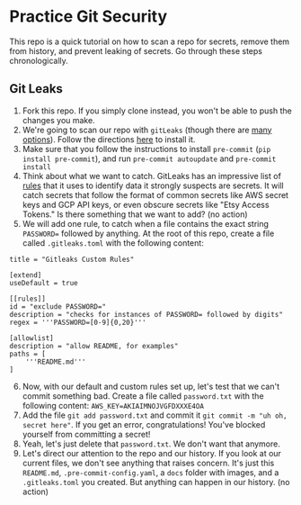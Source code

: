 # Practice Git Security
This repo is a quick tutorial on how to scan a repo for secrets, remove them from history, and prevent leaking of secrets. Go through these steps chronologically.

## Git Leaks

1. Fork this repo. If you simply clone instead, you won't be able to push the changes you make.
2. We're going to scan our repo with `gitLeaks` (though there are [many options](https://spectralops.io/blog/top-9-git-secret-scanning-tools/)). Follow the directions [here](https://github.com/zricethezav/gitleaks) to install it.
3. Make sure that you follow the instructions to install `pre-commit` (`pip install pre-commit`), and run `pre-commit autoupdate` and `pre-commit install`
4. Think about what we want to catch. GitLeaks has an impressive list of [rules](https://github.com/zricethezav/gitleaks/blob/master/config/gitleaks.toml) that it uses to identify data it strongly suspects are secrets. It will catch secrets that follow the format of common secrets like AWS secret keys and GCP API keys, or even obscure secrets like "Etsy Access Tokens." Is there something that we want to add? (no action)
5. We will add one rule, to catch when a file contains the exact string `PASSWORD=` followed by anything. At the root of this repo, create a file called `.gitleaks.toml` with the following content:
```
title = "Gitleaks Custom Rules"

[extend]
useDefault = true

[[rules]]
id = "exclude PASSWORD="
description = "checks for instances of PASSWORD= followed by digits"
regex = '''PASSWORD=[0-9]{0,20}'''

[allowlist]
description = "allow README, for examples"
paths = [
    '''README.md'''
]
```

6. Now, with our default and custom rules set up, let's test that we can't commit something bad. Create a file called `password.txt` with the following content:
```AWS_KEY=AKIAIMNOJVGFDXXXE4OA```
7. Add the file `git add password.txt` and commit it `git commit -m "uh oh, secret here"`. If you get an error, congratulations! You've blocked yourself from committing a secret!
8. Yeah, let's just delete that `password.txt`. We don't want that anymore.
9. Let's direct our attention to the repo and our history. If you look at our current files, we don't see anything that raises concern. It's just this `README.md`, `.pre-commit-config.yaml`, a `docs` folder with images, and a `.gitleaks.toml` you created. But anything can happen in our history. (no action)
